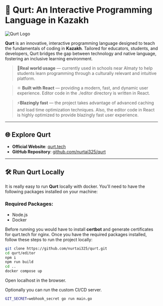 # 🚀 Qurt: An Interactive Programming Language in Kazakh

![Qurt Logo](https://qurt.tech/images/logo.png)

**Qurt** is an innovative, interactive programming language designed to teach the fundamentals of coding in **Kazakh**. Tailored for educators, students, and developers, Qurt bridges the gap between technology and native language, fostering an inclusive learning environment.

> 🏫**Real world usage** — currently used in schools near Almaty to help students learn programming through a culturally relevant and intuitive platform.

> ⚛️ **Built with React** — providing a modern, fast, and dynamic user experience. Editor code in the ./editor directory is written in React.

> ⚡**Blazingly fast** — the project takes advantage of advanced caching and load time optimization techniques. Also, the editor code in React is highly optimized to provide blazingly fast user experience.

---

## 🌐 Explore Qurt

- **Official Website**: [qurt.tech](https://qurt.tech)
- **GitHub Repository**: [github.com/nurtai325/qurt](https://github.com/nurtai325/qurt)

---

## 🛠️ Run Qurt Locally

It is really easy to run **Qurt** locally with docker. You'll need to have the following packages installed on your machine:

### Required Packages:

- Node.js
- Docker

Before running you would have to install **certbot** and generate certificates for qurt.tech for nginx.
Once you have the required packages installed, follow these steps to run the project locally:

```bash
git clone https://github.com/nurtai325/qurt.git
cd qurt/editor
npm i
npm run build
cd ..
docker compose up
```

Open localhost in the browser.

Optionally you can run the custom CI/CD server.
```bash
GIT_SECRET=webhook_secret go run main.go
```

